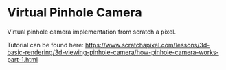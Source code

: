 # Virtual Pinhole Camera

Virtual pinhole camera implementation from scratch a pixel.

Tutorial can be found here: 
https://www.scratchapixel.com/lessons/3d-basic-rendering/3d-viewing-pinhole-camera/how-pinhole-camera-works-part-1.html
